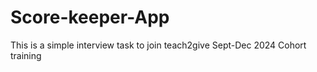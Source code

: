 # Score-keeper-App
This is a simple interview task to join teach2give Sept-Dec 2024 Cohort training
